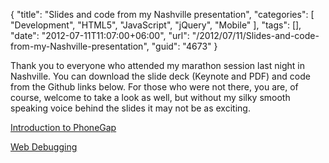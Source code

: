 {
	"title": "Slides and code from my Nashville presentation",
	"categories": [
		"Development",
		"HTML5",
		"JavaScript",
		"jQuery",
		"Mobile"
	],
	"tags": [],
	"date": "2012-07-11T11:07:00+06:00",
	"url": "/2012/07/11/Slides-and-code-from-my-Nashville-presentation",
	"guid": "4673"
}

Thank you to everyone who attended my marathon session last night in Nashville. You can download the slide deck (Keynote and PDF) and code from the Github links below. For those who were not there, you are, of course, welcome to take a look as well, but without my silky smooth speaking voice behind the slides it may not be as exciting. 

<a href="https://github.com/cfjedimaster/Introduction-to-PhoneGap">Introduction to PhoneGap</a>

<a href="https://github.com/cfjedimaster/Web-Debugging-Presentation">Web Debugging</a>